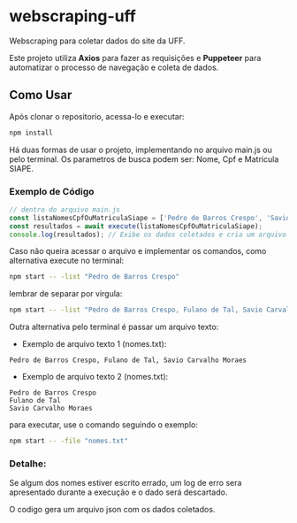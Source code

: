 # webscraping-uff

Webscraping para coletar dados do site da UFF.

Este projeto utiliza **Axios** para fazer as requisições e **Puppeteer** para automatizar o processo de navegação e coleta de dados.

## Como Usar
Após clonar o repositorio, acessa-lo e executar:
```bash
npm install
```
Há duas formas de usar o projeto, implementando no arquivo main.js ou pelo terminal.
Os parametros de busca podem ser: Nome, Cpf e Matricula SIAPE.

### Exemplo de Código
```javascript
// dentro do arquivo main.js
const listaNomesCpfOuMatriculaSiape = ['Pedro de Barros Crespo', 'Savio Carvalho Moraes'];
const resultados = await execute(listaNomesCpfOuMatriculaSiape);
console.log(resultados); // Exibe os dados coletados e cria um arquivo json
```

Caso não queira acessar o arquivo e implementar os comandos, como alternativa execute no terminal:
```bash
npm start -- -list "Pedro de Barros Crespo"
```

lembrar de separar por virgula:
```bash
npm start -- -list "Pedro de Barros Crespo, Fulano de Tal, Savio Carvalho Moraes"
```

Outra alternativa pelo terminal é passar um arquivo texto:

* Exemplo de arquivo texto 1 (nomes.txt):
```text
Pedro de Barros Crespo, Fulano de Tal, Savio Carvalho Moraes
```

* Exemplo de arquivo texto 2 (nomes.txt):
```text
Pedro de Barros Crespo
Fulano de Tal
Savio Carvalho Moraes
```

para executar, use o comando seguindo o exemplo:
```bash
npm start -- -file "nomes.txt"
```

### Detalhe:
Se algum dos nomes estiver escrito errado, um log de erro sera apresentado durante a execução e o dado será descartado.

O codigo gera um arquivo json com os dados coletados.
